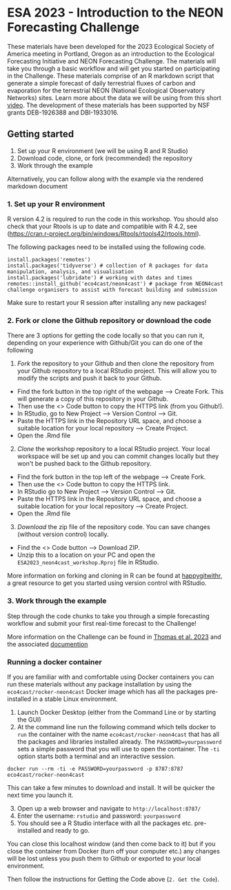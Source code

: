 # ESA 2023 - Introduction to the NEON Forecasting Challenge 

These materials have been developed for the 2023 Ecological Society of America meeting in Portland, Oregon as an introduction to the Ecological Forecasting Initiative and NEON Forecasting Challenge. The materials will take you through a basic workflow and will get you started on participating in the Challenge. These materials comprise of an R markdown script that generate a simple forecast of daily terrestrial fluxes of carbon and evaporation for the terrestrial NEON (National Ecological Observatory Networks) sites. Learn more about the data we will be using from this short [video](https://www.youtube.com/watch?v=CR4Anc8Mkas). The development of these materials has been supported by NSF grants DEB-1926388 and DBI-1933016.

## Getting started

1. Set up your R environment (we will be using R and R Studio)
2. Download code, clone, or fork (recommended) the repository
3. Work through the example

Alternatively, you can follow along with the example via the rendered markdown document

### 1. Set up your R environment

R version 4.2 is required to run the code in this workshop. You should also check that your Rtools is up to date and compatible with R 4.2, see (https://cran.r-project.org/bin/windows/Rtools/rtools42/rtools.html). 

The following packages need to be installed using the following code.

```{r}
install.packages('remotes')
install.packages('tidyverse') # collection of R packages for data manipulation, analysis, and visualisation
install.packages('lubridate') # working with dates and times
remotes::install_github('eco4cast/neon4cast') # package from NEON4cast challenge organisers to assist with forecast building and submission
```

Make sure to restart your R session after installing any new packages!

### 2. Fork or clone the Github repository or download the code

There are 3 options for getting the code locally so that you can run it, depending on your experience with Github/Git you can do one of the following 

1. _Fork_ the repository to your Github and then clone the repository from your Github repository to a local RStudio project. This will allow you to modify the scripts and push it back to your Github. 

- Find the fork button in the top right of the webpage --> Create Fork. This will generate a copy of this repository in your Github.
- Then use the <> Code button to copy the HTTPS link (from you Github!). 
- In RStudio, go to New Project --> Version Control --> Git. 
- Paste the HTTPS link in the Repository URL space, and choose a suitable location for your local repository --> Create Project. 
- Open the .Rmd file

2. _Clone_ the workshop repository to a local RStudio project. Your local workspace will be set up and you can commit changes locally but they won't be pushed back to the Github repository.
- Find the fork button in the top left of the webpage --> Create Fork. 
- Then use the <> Code button to copy the HTTPS link.
- In RStudio go to New Project --> Version Control --> Git. 
- Paste the HTTPS link in the Repository URL space, and choose a suitable location for your local repository --> Create Project. 
- Open the .Rmd file

3. _Download_ the zip file of the repository code. You can save changes (without version control) locally.
- Find the <> Code button --> Download ZIP. 
- Unzip this to a location on your PC and open the `ESA2023_neon4cast_workshop.Rproj` file in RStudio. 

More information on forking and cloning in R can be found at [happygitwithr](https://happygitwithr.com/fork-and-clone.html), a great resource to get you started using version control with RStudio. 

### 3. Work through the example

Step through the code chunks to take you through a simple forecasting workflow and submit your first real-time forecast to the Challenge!

More information on the Challenge can be found in [Thomas et al. 2023](https://doi.org/10.1002/fee.2616) and the associated [documention](https://projects.ecoforecast.org/neon4cast-docs/)

### Running a docker container
If you are familiar with and comfortable using Docker containers you can run these materials without any package installation by using the `eco4cast/rocker-neon4cast` Docker image which has all the packages pre-installed in a stable Linux environment. 

1. Launch Docker Desktop (either from the Command Line or by starting the GUI) 
2. At the command line run the following command which tells docker to `run` the container with the name `eco4cast/rocker-neon4cast` that has all the packages and libraries installed already. The `PASSWORD=yourpassword` sets a simple password that you will use to open the container. The `-ti` option starts both a terminal and an interactive session. 
```
docker run --rm -ti -e PASSWORD=yourpassword -p 8787:8787 eco4cast/rocker-neon4cast
```
This can take a few minutes to download and install. It will be quicker the next time you launch it.  

3. Open up a web browser and navigate to `http://localhost:8787/`
4. Enter the username: `rstudio` and password: `yourpassword`
5. You should see a R Studio interface with all the packages etc. pre-installed and ready to go.

You can close this localhost window (and then come back to it) but if you close the container from Docker (turn off your computer etc.) any changes will be lost unless you push them to Github or exported to your local environment.

Then follow the instructions for Getting the Code above (`2. Get the Code`). 
